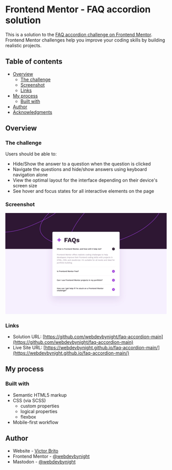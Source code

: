 # Frontend Mentor - FAQ accordion solution

This is a solution to the [FAQ accordion challenge on Frontend Mentor](https://www.frontendmentor.io/challenges/faq-accordion-wyfFdeBwBz). Frontend Mentor challenges help you improve your coding skills by building realistic projects. 

## Table of contents

- [Overview](#overview)
  - [The challenge](#the-challenge)
  - [Screenshot](#screenshot)
  - [Links](#links)
- [My process](#my-process)
  - [Built with](#built-with)
- [Author](#author)
- [Acknowledgments](#acknowledgments)

## Overview

### The challenge

Users should be able to:

- Hide/Show the answer to a question when the question is clicked
- Navigate the questions and hide/show answers using keyboard navigation alone
- View the optimal layout for the interface depending on their device's screen size
- See hover and focus states for all interactive elements on the page

### Screenshot

![Screenshot of the solution](./screenshot.jpg)

### Links

- Solution URL: [https://github.com/webdevbynight/faq-accordion-main](https://github.com/webdevbynight/faq-accordion-main)
- Live Site URL: [https://webdevbynight.github.io/faq-accordion-main/](https://webdevbynight.github.io/faq-accordion-main/)

## My process

### Built with

- Semantic HTML5 markup
- CSS (via SCSS)
  - custom properties
  - logical properties
  - flexbox
- Mobile-first workflow

## Author

- Website - [Victor Brito](https://victor-brito.dev)
- Frontend Mentor - [@webdevbynight](https://www.frontendmentor.io/profile/webdevbynight)
- Mastodon - [@webdevbynight](https://mastodon.social/webdevbynight)
